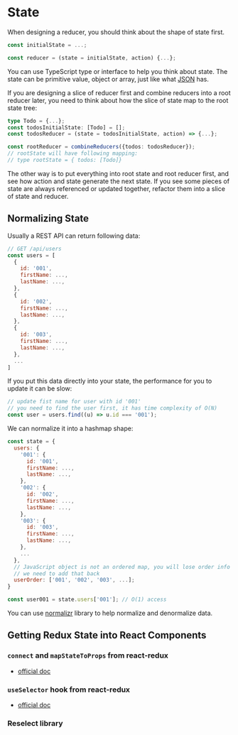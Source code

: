 # State

When designing a reducer, you should think about the shape of state first.

```js
const initialState = ...;

const reducer = (state = initialState, action) {...};
```

You can use TypeScript type or interface to help you think about state. The
state can be primitive value, object or array, just like what
[JSON](https://developer.mozilla.org/en-US/docs/Web/JavaScript/Reference/Global_Objects/JSON)
has.

If you are designing a slice of reducer first and combine reducers into a root
reducer later, you need to think about how the slice of state map to the root
state tree:

```ts
type Todo = {...};
const todosInitialState: [Todo] = [];
const todosReducer = (state = todosInitialState, action) => {...};

const rootReducer = combineReducers({todos: todosReducer});
// rootState will have following mapping:
// type rootState = { todos: [Todo]}
```

The other way is to put everything into root state and root reducer first, and
see how action and state generate the next state. If you see some pieces of
state are always referenced or updated together, refactor them into a slice of
state and reducer.

## Normalizing State

Usually a REST API can return following data:

```js
// GET /api/users
const users = [
  {
    id: '001',
    firstName: ...,
    lastName: ...,
  },
  {
    id: '002',
    firstName: ...,
    lastName: ...,
  },
  {
    id: '003',
    firstName: ...,
    lastName: ...,
  },
  ...
]

```

If you put this data directly into your state, the performance for you to update
it can be slow:

```js
// update fist name for user with id '001'
// you need to find the user first, it has time complexity of O(N)
const user = users.find((u) => u.id === '001');
```

We can normalize it into a hashmap shape:

```js
const state = {
  users: {
    '001': {
      id: '001',
      firstName: ...,
      lastName: ...,
    },
    '002': {
      id: '002',
      firstName: ...,
      lastName: ...,
    },
    '003': {
      id: '003',
      firstName: ...,
      lastName: ...,
    },
    ...
  },
  // JavaScript object is not an ordered map, you will lose order info
  // we need to add that back
  userOrder: ['001', '002', '003', ...];
}

const user001 = state.users['001']; // O(1) access
```

You can use [normalizr](https://github.com/paularmstrong/normalizr) library to
help normalize and denormalize data.

## Getting Redux State into React Components

### `connect` and `mapStateToProps` from react-redux

- [official doc](https://react-redux.js.org/api/connect)

### `useSelector` hook from react-redux

- [official doc](https://react-redux.js.org/api/hooks#useselector)

### Reselect library
